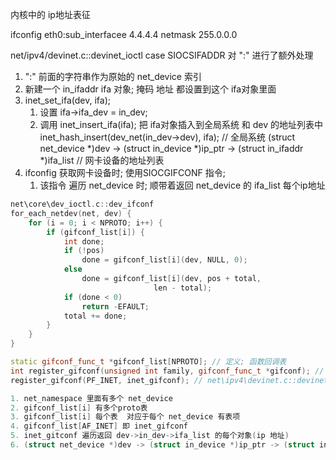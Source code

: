 内核中的 ip地址表征

ifconfig eth0:sub_interfacee 4.4.4.4 netmask 255.0.0.0

net/ipv4/devinet.c::devinet_ioctl
case SIOCSIFADDR  对 ":" 进行了额外处理

1. ":" 前面的字符串作为原始的 net_device 索引
2. 新建一个 in_ifaddr ifa 对象;
   掩码 地址 都设置到这个 ifa对象里面
3. inet_set_ifa(dev, ifa);
   1. 设置 ifa->ifa_dev = in_dev;
   2. 调用 inet_insert_ifa(ifa); 把 ifa对象插入到全局系统 和 dev 的地址列表中
    inet_hash_insert(dev_net(in_dev->dev), ifa); // 全局系统
    (struct net_device *)dev -> (struct in_device *)ip_ptr -> (struct in_ifaddr *)ifa_list // 网卡设备的地址列表
4. ifconfig 获取网卡设备时; 使用SIOCGIFCONF 指令;
    1. 该指令 遍历 net_device 时; 顺带着返回 net_device 的 ifa_list 每个ip地址

```c++
net\core\dev_ioctl.c::dev_ifconf
for_each_netdev(net, dev) {
    for (i = 0; i < NPROTO; i++) {
        if (gifconf_list[i]) {
            int done;
            if (!pos)
                done = gifconf_list[i](dev, NULL, 0);
            else
                done = gifconf_list[i](dev, pos + total,
                                len - total);
            if (done < 0)
                return -EFAULT;
            total += done;
        }
    }
}

static gifconf_func_t *gifconf_list[NPROTO]; // 定义; 函数回调表
int register_gifconf(unsigned int family, gifconf_func_t *gifconf); // 注册
register_gifconf(PF_INET, inet_gifconf); // net\ipv4\devinet.c::devinet_init 中注册

1. net_namespace 里面有多个 net_device
2. gifconf_list[i] 有多个proto表
3. gifconf_list[i] 每个表  对应于每个 net_device 有表项
4. gifconf_list[AF_INET] 即 inet_gifconf
5. inet_gitconf 遍历返回 dev->in_dev->ifa_list 的每个对象(ip 地址)
6. (struct net_device *)dev -> (struct in_device *)ip_ptr -> (struct in_ifaddr *)ifa_list 地址列表
```